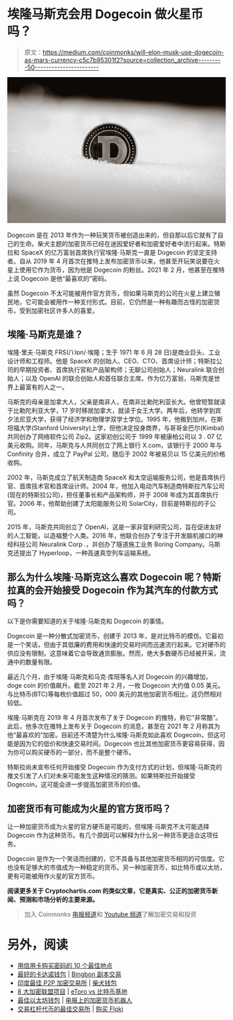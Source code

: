 # 埃隆马斯克会用 Dogecoin 做火星币吗？

> 原文：<https://medium.com/coinmonks/will-elon-musk-use-dogecoin-as-mars-currency-c5c7b95301f2?source=collection_archive---------50----------------------->

![](img/914f9cc35874c359a3046fc370373b65.png)

Dogecoin 是在 2013 年作为一种玩笑货币被创造出来的，但自那以后它就有了自己的生命。柴犬主题的加密货币已经在迷因爱好者和加密爱好者中流行起来。特斯拉和 SpaceX 的亿万富翁首席执行官埃隆·马斯克一直是 Dogecoin 的坚定支持者。自从 2019 年 4 月首次在推特上发布加密货币以来，他甚至开玩笑说要在火星上使用它作为货币，因为他是 Dogecoin 的粉丝。2021 年 2 月，他甚至在推特上说 Dogecoin 是他“最喜欢的”密码。

虽然 Dogecoin 不太可能被用作官方货币，但如果马斯克的公司在火星上建立殖民地，它可能会被用作一种支付形式。目前，它仍然是一种有趣而古怪的加密货币，受到加密社区许多人的喜爱。

## 埃隆·马斯克是谁？

埃隆·里夫·马斯克 FRS(/ˈiːlɒn/·埃隆；生于 1971 年 6 月 28 日)是商业巨头、工业设计师和工程师。他是 SpaceX 的创始人、CEO、CTO、首席设计师；特斯拉公司的早期投资者、首席执行官和产品架构师；无聊公司创始人；Neuralink 联合创始人；以及 OpenAI 的联合创始人和首任联合主席。作为亿万富翁，马斯克是世界上最富有的人之一。

马斯克的母亲是加拿大人，父亲是南非人，在南非比勒陀利亚长大。他曾短暂就读于比勒陀利亚大学，17 岁时移居加拿大，就读于女王大学。两年后，他转学到宾夕法尼亚大学，获得了经济学和物理学双学士学位。1995 年，他搬到加州，在斯坦福大学(Stanford University)上学，但他决定投身商界，与哥哥金巴尔(Kimbal)共同创办了网络软件公司 Zip2。这家初创公司于 1999 年被康柏公司以 3 . 07 亿美元收购。同年，马斯克与人共同创立了网上银行 X.com，该银行于 2000 年与 Confinity 合并，成立了 PayPal 公司，随后于 2002 年被易贝以 15 亿美元的价格收购。

2002 年，马斯克成立了航天制造商 SpaceX 和太空运输服务公司，他是首席执行官、首席技术官和首席设计师。2004 年，他加入电动汽车制造商特斯拉汽车公司(现在的特斯拉公司)，担任董事长和产品架构师，并于 2008 年成为其首席执行官。2006 年，他帮助创建了太阳能服务公司 SolarCity，目前是特斯拉的子公司。

2015 年，马斯克共同创立了 OpenAI，这是一家非营利研究公司，旨在促进友好的人工智能，以造福整个人类。2016 年，他联合创办了专注于开发脑机接口的神经科技公司 Neuralink Corp .，并创办了隧道施工业务 Boring Company。马斯克还提出了 Hyperloop，一种高速真空列车运输系统。

## 那么为什么埃隆·马斯克这么喜欢 Dogecoin 呢？特斯拉真的会开始接受 Dogecoin 作为其汽车的付款方式吗？

以下是你需要知道的关于埃隆·马斯克和 Dogecoin 的事情。

Dogecoin 是一种分散式加密货币，创建于 2013 年，是对比特币的模仿。它最初是一个笑话，但由于其低廉的费用和快速的交易时间而迅速流行起来。它对硬币的供应没有限制，这意味着它会导致通货膨胀。然而，绝大多数硬币已经被开采，流通中的数量有限。

最近几个月，由于埃隆·马斯克和马克·库班等名人对 Dogecoin 的兴趣增加，doge coin 的价值飙升。截至 2021 年 2 月，一枚 Dogecoin 大约值 0.05 美元。与比特币(BTC)等每枚价值超过 50，000 美元的其他加密货币相比，这仍然相对较低。

埃隆·马斯克在 2019 年 4 月首次发布了关于 Dogecoin 的推特，称它“非常酷”。此后，他多次在推特上发布关于 Dogecoin 的消息，甚至在 2021 年 2 月称其为他“最喜欢的”加密。目前还不清楚为什么埃隆·马斯克如此喜欢 Dogecoin，但这可能是因为它的低价和快速交易时间。Dogecoin 也比其他加密货币更容易获得，因为你可以购买硬币的一部分，而不是整个硬币。

特斯拉尚未宣布任何开始接受 Dogecoin 作为支付方式的计划，但埃隆·马斯克的推文引发了人们对未来可能发生这种情况的猜测。如果特斯拉开始接受 Dogecoin，这可能会进一步提高加密货币的价值。

## 加密货币有可能成为火星的官方货币吗？

让一种加密货币成为火星的官方硬币是可能的，但埃隆·马斯克不太可能选择 Dogecoin 作为这种货币。有几个原因可以解释为什么另一种货币更适合这项任务。

Dogecoin 是作为一个笑话而创建的，它不具备与其他加密货币相同的可信度。它也没有足够大的市值成为一种稳定的货币。另一种加密货币，如比特币或以太坊，更有可能被用作火星的官方货币。

**阅读更多关于 Cryptochartis.com 的类似文章，它是真实、公正的加密货币新闻、预测和市场分析的主要来源。**

> 加入 Coinmonks [电报频道](https://t.me/coincodecap)和 [Youtube 频道](https://www.youtube.com/c/coinmonks/videos)了解加密交易和投资

# 另外，阅读

*   [用信用卡购买密码的 10 个最佳地点](https://coincodecap.com/buy-crypto-with-credit-card)
*   [最好的卡达诺钱包](https://coincodecap.com/best-cardano-wallets) | [Bingbon 副本交易](https://coincodecap.com/bingbon-copy-trading)
*   [印度最佳 P2P 加密交易所](https://coincodecap.com/p2p-crypto-exchanges-in-india) | [柴犬钱包](https://coincodecap.com/baby-shiba-inu-wallets)
*   [8 大加密联盟项目](https://coincodecap.com/crypto-affiliate-programs) | [eToro vs 比特币基地](https://coincodecap.com/etoro-vs-coinbase)
*   [最佳以太坊钱包](https://coincodecap.com/best-ethereum-wallets) | [电报上的加密货币机器人](https://coincodecap.com/telegram-crypto-bots)
*   [交易杠杆代币的最佳交易所](https://coincodecap.com/leveraged-token-exchanges) | [购买 Floki](https://coincodecap.com/buy-floki-inu-token)